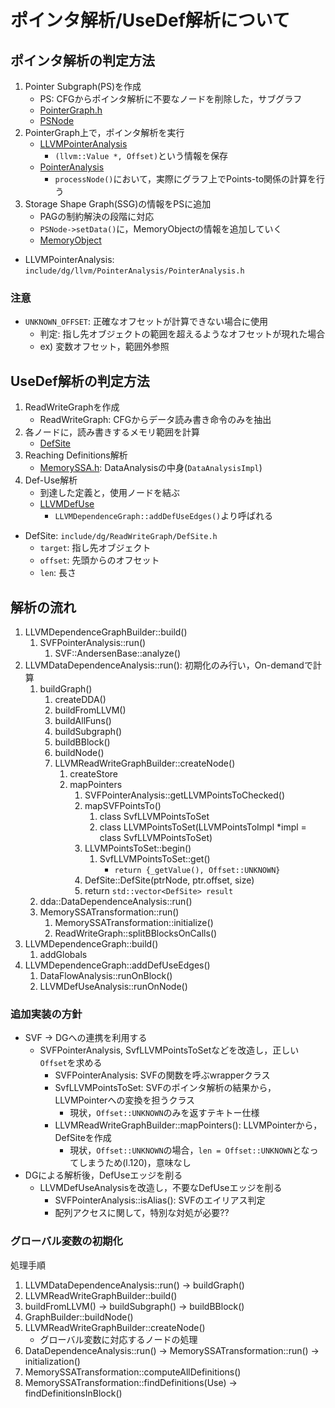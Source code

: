 # ポインタ解析/UseDef解析について

## ポインタ解析の判定方法

1. Pointer Subgraph(PS)を作成
    - PS: CFGからポインタ解析に不要なノードを削除した，サブグラフ
    - [PointerGraph.h](https://github.com/mchalupa/dg/blob/master/include/dg/llvm/PointerAnalysis/PointerGraph.h)
    - [PSNode](https://github.com/mchalupa/dg/blob/master/include/dg/PointerAnalysis/PSNode.h)
2. PointerGraph上で，ポインタ解析を実行
    - [LLVMPointerAnalysis](https://github.com/mchalupa/dg/blob/master/include/dg/llvm/PointerAnalysis/PointerAnalysis.h)
      - `(llvm::Value *, Offset)`という情報を保存
    - [PointerAnalysis](https://github.com/mchalupa/dg/blob/master/include/dg/PointerAnalysis/PointerAnalysis.h)
      - `processNode()`において，実際にグラフ上でPoints-to関係の計算を行う
3. Storage Shape Graph(SSG)の情報をPSに追加
    - PAGの制約解決の段階に対応
    - `PSNode->setData()`に，MemoryObjectの情報を追加していく
    - [MemoryObject](https://github.com/mchalupa/dg/blob/0b1ada38d25d34898f5d1e19dbfe6e10006127e6/include/dg/PointerAnalysis/MemoryObject.h)

- LLVMPointerAnalysis: `include/dg/llvm/PointerAnalysis/PointerAnalysis.h`

### 注意

- `UNKNOWN_OFFSET`: 正確なオフセットが計算できない場合に使用
  - 判定: 指し先オブジェクトの範囲を超えるようなオフセットが現れた場合
  - ex) 変数オフセット，範囲外参照

## UseDef解析の判定方法

1. ReadWriteGraphを作成
    - ReadWriteGraph: CFGからデータ読み書き命令のみを抽出
2. 各ノードに，読み書きするメモリ範囲を計算
    - [DefSite](https://github.com/mchalupa/dg/blob/a69378f4f29a63d28cb79e0d6728d069353b19c8/include/dg/ReadWriteGraph/DefSite.h)
3. Reaching Definitions解析
    - [MemorySSA.h](https://github.com/mchalupa/dg/blob/a69378f4f29a63d28cb79e0d6728d069353b19c8/include/dg/MemorySSA/MemorySSA.h): DataAnalysisの中身(`DataAnalysisImpl`)
4. Def-Use解析
    - 到達した定義と，使用ノードを結ぶ
    - [LLVMDefUse](https://github.com/mchalupa/dg/blob/923fc43bb5eff323572d02d323f86cc175b422cc/lib/llvm/DefUse/DefUse.h)
      - `LLVMDependenceGraph::addDefUseEdges()`より呼ばれる

- DefSite: `include/dg/ReadWriteGraph/DefSite.h`
  - `target`: 指し先オブジェクト
  - `offset`: 先頭からのオフセット
  - `len`: 長さ

## 解析の流れ

1. LLVMDependenceGraphBuilder::build()
    1. SVFPointerAnalysis::run()
        1. SVF::AndersenBase::analyze()
  2. LLVMDataDependenceAnalysis::run(): 初期化のみ行い，On-demandで計算
      1. buildGraph()
          1. createDDA()
          2. buildFromLLVM()
          3. buildAllFuns()
          4. buildSubgraph()
          5. buildBBlock()
          6. buildNode()
          7. LLVMReadWriteGraphBuilder::createNode()
              1. createStore
              2. mapPointers
                  1. SVFPointerAnalysis::getLLVMPointsToChecked()
                  2. mapSVFPointsTo()
                      1. class SvfLLVMPointsToSet
                      2. class LLVMPointsToSet(LLVMPointsToImpl *impl = class SvfLLVMPointsToSet)
                  3. LLVMPointsToSet::begin()
                      1. SvfLLVMPointsToSet::get()
                          - `return {_getValue(), Offset::UNKNOWN}`
                  4. DefSite::DefSite(ptrNode, ptr.offset, size)
                  5. return `std::vector<DefSite> result`
      2. dda::DataDependenceAnalysis::run()
      3. MemorySSATransformation::run()
          1. MemorySSATransformation::initialize()
          2. ReadWriteGraph::splitBBlocksOnCalls()
  3. LLVMDependenceGraph::build()
      1. addGlobals
  4. LLVMDependenceGraph::addDefUseEdges()
      1. DataFlowAnalysis::runOnBlock()
      2. LLVMDefUseAnalysis::runOnNode()

### 追加実装の方針

- SVF &rarr; DGへの連携を利用する
  - SVFPointerAnalysis, SvfLLVMPointsToSetなどを改造し，正しい`Offset`を求める
    - SVFPointerAnalysis: SVFの関数を呼ぶwrapperクラス
    - SvfLLVMPointsToSet: SVFのポインタ解析の結果から，LLVMPointerへの変換を担うクラス
      - 現状，`Offset::UNKNOWN`のみを返すテキトー仕様
    - LLVMReadWriteGraphBuilder::mapPointers(): LLVMPointerから，DefSiteを作成
      - 現状，`Offset::UNKNOWN`の場合，`len = Offset::UNKNOWN`となってしまうため(l.120)，意味なし
- DGによる解析後，DefUseエッジを削る
  - LLVMDefUseAnalysisを改造し，不要なDefUseエッジを削る
    - SVFPointerAnalysis::isAlias(): SVFのエイリアス判定
    - 配列アクセスに関して，特別な対処が必要??

### グローバル変数の初期化

処理手順
1. LLVMDataDependenceAnalysis::run() &rarr; buildGraph()
2. LLVMReadWriteGraphBuilder::build()
3. buildFromLLVM() &rarr; buildSubgraph() &rarr; buildBBlock()
4. GraphBuilder::buildNode()
5. LLVMReadWriteGraphBuilder::createNode()
    - グローバル変数に対応するノードの処理
6. DataDependenceAnalysis::run() &rarr; MemorySSATransformation::run() &rarr; initialization()
7. MemorySSATransformation::computeAllDefinitions()
8. MemorySSATransformation::findDefinitions(Use) &rarr; findDefinitionsInBlock()
